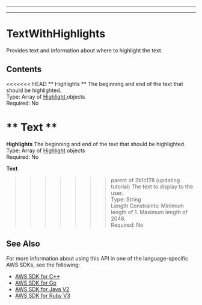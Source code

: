 --------

--------

# TextWithHighlights<a name="API_TextWithHighlights"></a>

Provides text and information about where to highlight the text\.

## Contents<a name="API_TextWithHighlights_Contents"></a>

<<<<<<< HEAD
 ** Highlights **   <a name="Kendra-Type-TextWithHighlights-Highlights"></a>
The beginning and end of the text that should be highlighted\.  
Type: Array of [ Highlight ](API_Highlight.md) objects  
Required: No

 ** Text **   <a name="Kendra-Type-TextWithHighlights-Text"></a>
=======
 **Highlights**   <a name="Kendra-Type-TextWithHighlights-Highlights"></a>
The beginning and end of the text that should be highlighted\.  
Type: Array of [Highlight](API_Highlight.md) objects  
Required: No

 **Text**   <a name="Kendra-Type-TextWithHighlights-Text"></a>
>>>>>>> parent of 2b1c178 (updating tutorial)
The text to display to the user\.  
Type: String  
Length Constraints: Minimum length of 1\. Maximum length of 2048\.  
Required: No

## See Also<a name="API_TextWithHighlights_SeeAlso"></a>

For more information about using this API in one of the language\-specific AWS SDKs, see the following:
+  [ AWS SDK for C\+\+](https://docs.aws.amazon.com/goto/SdkForCpp/kendra-2019-02-03/TextWithHighlights) 
+  [ AWS SDK for Go](https://docs.aws.amazon.com/goto/SdkForGoV1/kendra-2019-02-03/TextWithHighlights) 
+  [ AWS SDK for Java V2](https://docs.aws.amazon.com/goto/SdkForJavaV2/kendra-2019-02-03/TextWithHighlights) 
+  [ AWS SDK for Ruby V3](https://docs.aws.amazon.com/goto/SdkForRubyV3/kendra-2019-02-03/TextWithHighlights) 